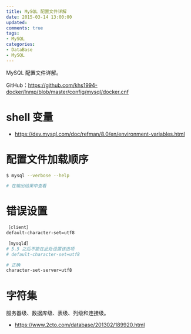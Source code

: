 ```yaml
---
title: MySQL 配置文件详解
date: 2015-03-14 13:00:00
updated:
comments: true
tags:
- MySQL
categories:
- DataBase
- MySQL
---
```


MySQL 配置文件详解。

GitHub：https://github.com/khs1994-docker/lnmp/blob/master/config/mysql/docker.cnf

<!--more-->

# shell 变量

* https://dev.mysql.com/doc/refman/8.0/en/environment-variables.html

# 配置文件加载顺序

```bash
$ mysql --verbose --help

# 在输出结果中查看
```

# 错误设置

```bash
［client］
default-character-set=utf8

［mysqld］
# 5.5 之后不能在此处设置该选项
# default-character-set=utf8

# 正确
character-set-server=utf8
```

# 字符集

服务器级、数据库级、表级、列级和连接级。

* https://www.2cto.com/database/201302/189920.html
